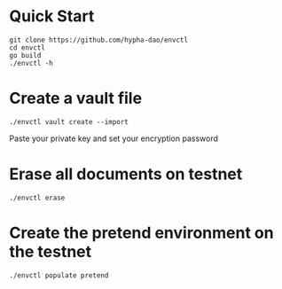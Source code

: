 
# Quick Start

```
git clone https://github.com/hypha-dao/envctl
cd envctl
go build
./envctl -h
```

# Create a vault file
```
./envctl vault create --import
```
Paste your private key and set your encryption password

# Erase all documents on testnet
```
./envctl erase
```

# Create the pretend environment on the testnet
```
./envctl populate pretend
```